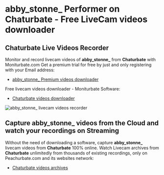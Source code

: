 # abby_stonne_ Performer on Chaturbate - Free LiveCam videos downloader

## Chaturbate Live Videos Recorder

Monitor and record livecam videos of **abby_stonne_** from **Chaturbate** with Moniturbate.com
Get a premium trial for free by just and only registering with your Email address:
* [abby_stonne_ Premium videos downloader](https://moniturbate.com/request-demo-licence-key.html)

Free livecam videos downloader - Moniturbate Software:
* [Chaturbate videos downloader](https://moniturbate.com/moniturbate-download-software.html)

![abby_stonne_ livecam videos recorder](https://peachurnet.com/templates/moniturbate-software.png)


## Capture abby_stonne_ videos from the Cloud and watch your recordings on Streaming

Without the need of downloading a software, capture **abby_stonne_** livecam videos from **Chaturbate** 100% online.
Watch Livecam archives from **Chaturbate** unlimitedly from thousands of existing recordings, only on Peachurbate.com and its websites network:
* [Chaturbate videos archives](https://peachurnet.com/)